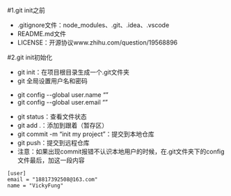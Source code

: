 #1.git init之前
- .gitignore文件：node_modules、.git、.idea、.vscode
- README.md文件
- LICENSE：开源协议www.zhihu.com/question/19568896

#2.git init初始化
- git init：在项目根目录生成一个.git文件夹
- git 全局设置用户名和密码
 + git config --global user.name “”
 + git config --global user.email “”
- git status：查看文件状态
- git add .：添加到跟着（暂存区）
- git commit -m “init my project”：提交到本地仓库
- git push：提交到远程仓库
- 注意：如果出现commit报错不认识本地用户的时候，在.git文件夹下的config文件最后，加这一段内容
```
[user]
email = "18817392508@163.com"
name = "VickyFung"
 ```